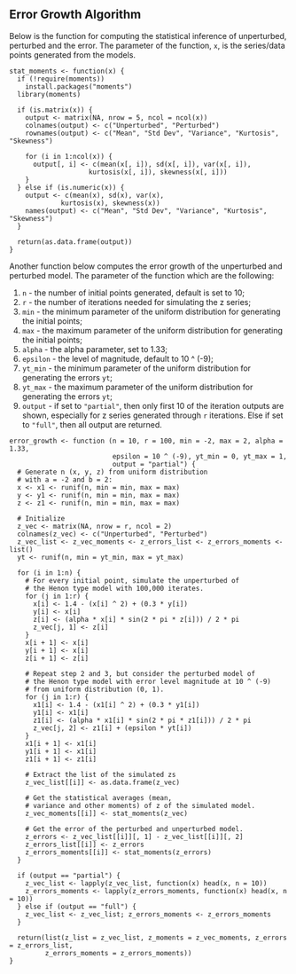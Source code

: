 ## Error Growth Algorithm
Below is the function for computing the statistical inference of unperturbed, perturbed and the error. The parameter of the function, `x`, is the series/data points generated from the models.
```{coffee}
stat_moments <- function(x) {
  if (!require(moments)) 
    install.packages("moments")
  library(moments)
  
  if (is.matrix(x)) {
    output <- matrix(NA, nrow = 5, ncol = ncol(x))
    colnames(output) <- c("Unperturbed", "Perturbed")
    rownames(output) <- c("Mean", "Std Dev", "Variance", "Kurtosis", "Skewness")
    
    for (i in 1:ncol(x)) {
      output[, i] <- c(mean(x[, i]), sd(x[, i]), var(x[, i]), 
                    kurtosis(x[, i]), skewness(x[, i]))
    }  
  } else if (is.numeric(x)) {
    output <- c(mean(x), sd(x), var(x), 
             kurtosis(x), skewness(x))
    names(output) <- c("Mean", "Std Dev", "Variance", "Kurtosis", "Skewness")
  }
    
  return(as.data.frame(output))
}
```
Another function below computes the error growth of the unperturbed and perturbed model. The parameter of the function which are the following:

1.  `n` - the number of initial points generated, default is set to 10;
2.  `r` - the number of iterations needed for simulating the z series;
3.  `min` - the minimum parameter of the uniform distribution for generating the initial points;
4.  `max` - the maximum parameter of the uniform distribution for generating the initial points;
5.  `alpha` - the alpha parameter, set to 1.33;
6.  `epsilon` - the level of magnitude, default to 10 ^ (-9);
7.  `yt_min` - the minimum parameter of the uniform distribution for generating the errors `yt`;
8.  `yt_max` - the maximum parameter of the uniform distribution for generating the errors `yt`;
9.  `output` - if set to `"partial"`, then only first 10 of the iteration outputs are shown, especially for z series generated through `r` iterations. Else if set to `"full"`, then all output are returned.

```{coffee}
error_growth <- function (n = 10, r = 100, min = -2, max = 2, alpha = 1.33, 
                          epsilon = 10 ^ (-9), yt_min = 0, yt_max = 1, 
                          output = "partial") {
  # Generate n (x, y, z) from uniform distribution
  # with a = -2 and b = 2:
  x <- x1 <- runif(n, min = min, max = max)
  y <- y1 <- runif(n, min = min, max = max)
  z <- z1 <- runif(n, min = min, max = max)
  
  # Initialize
  z_vec <- matrix(NA, nrow = r, ncol = 2)
  colnames(z_vec) <- c("Unperturbed", "Perturbed")
  z_vec_list <- z_vec_moments <- z_errors_list <- z_errors_moments <- list()
  yt <- runif(n, min = yt_min, max = yt_max)
  
  for (i in 1:n) {
    # For every initial point, simulate the unperturbed of 
    # the Henon type model with 100,000 iterates.
    for (j in 1:r) {
      x[i] <- 1.4 - (x[i] ^ 2) + (0.3 * y[i])
      y[i] <- x[i]
      z[i] <- (alpha * x[i] * sin(2 * pi * z[i])) / 2 * pi
      z_vec[j, 1] <- z[i]
    }
    x[i + 1] <- x[i]
    y[i + 1] <- x[i]
    z[i + 1] <- z[i]
    
    # Repeat step 2 and 3, but consider the perturbed model of 
    # the Henon type model with error level magnitude at 10 ^ (-9)
    # from uniform distribution (0, 1).
    for (j in 1:r) {
      x1[i] <- 1.4 - (x1[i] ^ 2) + (0.3 * y1[i])
      y1[i] <- x1[i]
      z1[i] <- (alpha * x1[i] * sin(2 * pi * z1[i])) / 2 * pi
      z_vec[j, 2] <- z1[i] + (epsilon * yt[i])
    }
    x1[i + 1] <- x1[i]
    y1[i + 1] <- x1[i]
    z1[i + 1] <- z1[i]
    
    # Extract the list of the simulated zs
    z_vec_list[[i]] <- as.data.frame(z_vec)
    
    # Get the statistical averages (mean, 
    # variance and other moments) of z of the simulated model.
    z_vec_moments[[i]] <- stat_moments(z_vec)
    
    # Get the error of the perturbed and unperturbed model.
    z_errors <- z_vec_list[[i]][, 1] - z_vec_list[[i]][, 2]
    z_errors_list[[i]] <- z_errors
    z_errors_moments[[i]] <- stat_moments(z_errors)
  }
  
  if (output == "partial") {
    z_vec_list <- lapply(z_vec_list, function(x) head(x, n = 10))
    z_errors_moments <- lapply(z_errors_moments, function(x) head(x, n = 10))
  } else if (output == "full") {
    z_vec_list <- z_vec_list; z_errors_moments <- z_errors_moments
  }
  
  return(list(z_list = z_vec_list, z_moments = z_vec_moments, z_errors = z_errors_list,
         z_errors_moments = z_errors_moments))
}
```
